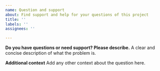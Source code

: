 ```yaml
---
name: Question and support
about: Find support and help for your questions of this project
title: ''
labels: ''
assignees: ''

---
```


**Do you have questions or need support? Please describe.**
A clear and concise description of what the problem is.

**Additional context**
Add any other context about the question here.
